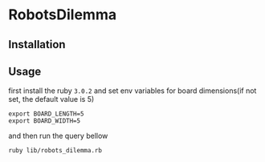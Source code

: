 # RobotsDilemma


## Installation


## Usage
first install the ruby ``3.0.2`` and set env variables for board dimensions(if not set, the default value is 5) 
```bigquery
export BOARD_LENGTH=5
export BOARD_WIDTH=5
```
and then run the query bellow
```bigquery
ruby lib/robots_dilemma.rb
```